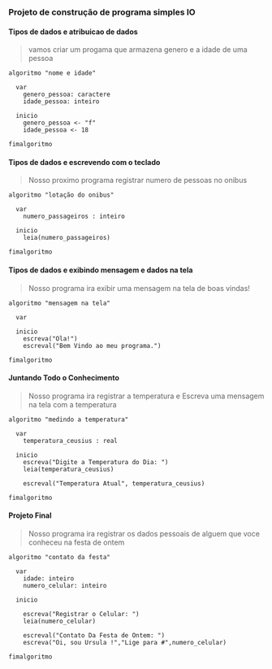 

### Projeto de construção de programa simples IO
  
  #### Tipos de dados e atribuicao de dados
  
  > vamos criar um progama que armazena genero e a idade de uma pessoa

~~~ alg
algoritmo "nome e idade"

  var
    genero_pessoa: caractere
    idade_pessoa: inteiro

  inicio
    genero_pessoa <- "f"
    idade_pessoa <- 18

fimalgoritmo
~~~

  #### Tipos de dados e escrevendo com o teclado
  
  > Nosso proximo programa registrar numero de pessoas no onibus

~~~
algoritmo "lotação do onibus"

  var
    numero_passageiros : inteiro
  
  inicio
    leia(numero_passageiros)

fimalgoritmo
~~~

  #### Tipos de dados e exibindo mensagem e dados na tela

  > Nosso programa ira exibir uma mensagem na tela de boas vindas!

~~~
algoritmo "mensagem na tela"

  var
  
  inicio
    escreva("Ola!")
    escreval("Bem Vindo ao meu programa.")
    
fimalgoritmo
~~~ 

  #### Juntando Todo o Conhecimento
  
  > Nosso programa ira registrar a temperatura e Escreva uma mensagem na tela com a temperatura 

~~~
algoritmo "medindo a temperatura"

  var
    temperatura_ceusius : real

  inicio
    escreva("Digite a Temperatura do Dia: ")
    leia(temperatura_ceusius)

    escreval("Temperatura Atual", temperatura_ceusius)
    
fimalgoritmo
~~~

  #### Projeto Final

  > Nosso programa ira registrar os dados pessoais de alguem que voce conheceu na festa de ontem

~~~
algoritmo "contato da festa"

  var
    idade: inteiro
    numero_celular: inteiro

  inicio

    escreva("Registrar o Celular: ")
    leia(numero_celular)
    
    escreval("Contato Da Festa de Ontem: ")
    escreva("Oi, sou Ursula !","Lige para #",numero_celular)

fimalgoritmo
~~~


